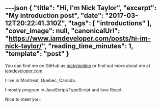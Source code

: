 ---json
{
  "title": "Hi, I'm Nick Taylor",
  "excerpt": "My introduction post",
  "date": "2017-03-12T20:22:41.310Z",
  "tags": [
    "introductions"
  ],
  "cover_image": null,
  "canonicalUrl": "https://www.iamdeveloper.com/posts/hi-im-nick-taylor/",
  "reading_time_minutes": 1,
  "template": "post"
}
---

You can find me on GitHub as [nickytonline](https://github.com/nickytonline) or find out more about me at [iamdeveloper.com](http://iamdeveloper.com).

I live in Montreal, Quebec, Canada.

I mostly program in JavaScript/TypeScript and love React.

Nice to meet you.
